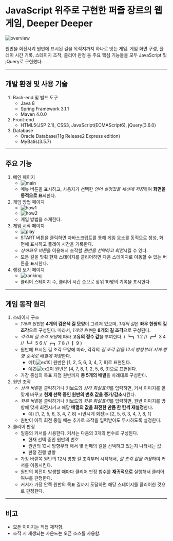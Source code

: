 # JavaScript 위주로 구현한 퍼즐 장르의 웹 게임, Deeper Deeper

![overview](https://user-images.githubusercontent.com/42332051/136391023-67158e35-ee5c-4a96-be8f-2c73f6a63a62.gif)

원반을 회전시켜 원반에 표시된 길을 목적지까지 하나로 잇는 게임. 게임 화면 구성, 플레이 시간 기록, 스테이지 조작, 클리어 판정 등 주요 핵심 기능들을 모두 JavaScript 및 jQuery로 구현했다.

---

## 개발 환경 및 사용 기술

1. Back-end 및 빌드 도구
   - Java 8
   - Spring Framework 3.1.1
   - Maven 4.0.0
2. Front-end
   - HTML5(JSP 2.1), CSS3, JavaScript(ECMAScript6), jQuery(3.6.0)
3. Database
   - Oracle Database(11g Release2 Express edition)
   - MyBatis(3.5.7)

---

## 주요 기능

1. 메인 페이지
   - ![main](https://user-images.githubusercontent.com/42332051/136391136-dd695cf2-ef39-4459-b6f4-3dc65a32bfa3.gif)
   - 메뉴 버튼을 표시하고, 사용자가 선택한 *언어 설정값을 세션에 저장*하여 **화면을 동적으로 표시**한다.
2. 게임 방법 페이지
   - ![how1](https://user-images.githubusercontent.com/42332051/136391168-ea66444a-94a5-4aa5-a9a4-ec874cd950d7.png)
   - ![how2](https://user-images.githubusercontent.com/42332051/136391172-8eef3d24-fdcc-489a-97f1-10b11cd3bd53.png)
   - 게임 방법을 소개한다.
3. 게임 시작 페이지
   - ![play](https://user-images.githubusercontent.com/42332051/136391533-021b66dc-3f51-4e8a-8bfc-fcb34188f241.gif)
   - START 버튼을 클릭하면 자바스크립트를 통해 게임 요소를 동적으로 생성, 화면에 표시하고 플레이 시간을 기록한다.
   - *상하좌우 버튼*을 이용해서 조작할 *원반을 선택하고 회전*시킬 수 있다.
   - 모든 길을 맞춰 현재 스테이지를 클리어하면 다음 스테이지로 이동할 수 있는 버튼을 표시한다.
4. 랭킹 보기 페이지
   - ![ranking](https://user-images.githubusercontent.com/42332051/136391569-3ffffa49-50d2-454e-ac3d-e3c56885531e.png)
   - 클리어 스테이지 수, 클리어 시간 순으로 상위 10명의 기록을 표시한다.

---

## 게임 동작 원리

1. 스테이지 구조
   - *1개의 원반*은 **4개의 검은색 길 모양**이 그려져 있으며, *1개의 길*은 **좌우 한쌍의 길 조각**으로 구성된다. 따라서, *1개의 원반*은 **8개의 길 조각**으로 구성된다.
   - *각각의 길 조각 모양*에 따라 **고유의 정수 값**을 부여한다. ( ┗┓ 1 2 // ┏┛ 3 4 // ┗┛ 5 6 // ┏┓ 7 8 // ┃ 9 )
   - 원반에 표시된 길 조각 모양에 따라, 각각의 *길 조각 값을 12시 방향부터 시계 방향 순서로 배열에 저장*한다.
      - 예1)![ex1](https://user-images.githubusercontent.com/42332051/136391917-1c10fdca-40c8-425a-8828-8087a95945f1.png)이 원반은 [1, 2, 5, 6, 3, 4, 7, 8]로 표현된다.
      - 예2)![ex2](https://user-images.githubusercontent.com/42332051/136391895-b6627734-4782-4e38-b15c-d08ab140e364.png)이 원반은 [4, 7, 8, 1, 2, 5, 6, 3]으로 표현된다.
   - 가장 중심의 목표 지점 원반까지 **총 5개의 배열**을 차례대로 구성한다.
2. 원반 조작
   - *상하 버튼*을 클릭하거나 키보드의 *상하 화살표키*를 입력하면, 커서 이미지를 알맞게 바꾸고 **현재 선택 중인 원반의 번호 값을 증가/감소**시킨다.
   - *좌우 버튼*을 클릭하거나 키보드의 *좌우 화살표키*를 입력하면, 원반 이미지를 방향에 맞게 회전시키고 해당 **배열의 값을 회전한 만큼 한 칸씩 재설정**한다.
      - 예) [1, 2, 5, 6, 3, 4, 7, 8] =(반시계 회전)> [2, 5, 6, 3, 4, 7, 8, 1]
   - 원반이 아직 회전 중일 때는 추가로 조작을 입력받아도 무시하도록 설정한다.
3. 클리어 판정
   - 일종의 커서를 사용한다. 커서는 다음의 3개의 변수로 구성된다.
      - 현재 선택 중인 원반의 번호
      - 원반의 12시 방향부터 해서 몇 번째의 길을 선택하고 있는지 나타내는 값
      - 판정 진행 방향
   - 가장 바깥쪽 원반의 12시 방향 길 조각부터 시작해서, *길 조각 값을 이용*하여 커서를 이동시킨다.
   - 원반의 회전이 발생할 때마다 클리어 판정 함수를 **재귀적으로** 실행해서 클리어 여부를 판정한다.
   - 커서가 가장 안쪽 원반의 목표 길까지 도달하면 해당 스테이지를 클리어한 것으로 판정한다.

---

## 비고

- 모든 이미지는 직접 제작함.
- 조작 시 재생되는 사운드는 오픈 소스를 사용함.
